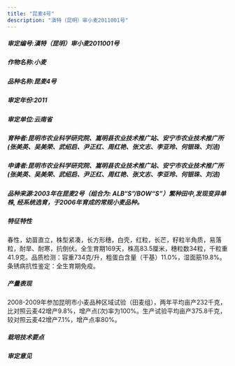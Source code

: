 ```yaml
---
title: "昆麦4号"
description: "滇特（昆明）审小麦2011001号"
---
```

##### 审定编号:滇特（昆明）审小麦2011001号

##### 作物名称:小麦

##### 品种名称:昆麦4号

##### 审定年份:2011

##### 审定单位:云南省

##### 育种者:昆明市农业科学研究院、嵩明县农业技术推广站、安宁市农业技术推广所(张美英、吴美荣、武绍启、尹正红、周红艳、张文志、李亚玲、何银珠、刘洁)

##### 申请者:昆明市农业科学研究院、嵩明县农业技术推广站、安宁市农业技术推广所(张美英、吴美荣、武绍启、尹正红、周红艳、张文志、李亚玲、何银珠、刘洁)

##### 品种来源:2003年在昆麦2号（组合为: ALB“S”/BOW“S”）繁种田中,发现变异单株, 经系统选育，于2006年育成的常规小麦品种。

##### 特征特性
春性，幼苗直立，株型紧凑，长方形穗，白壳，红粒，长芒，籽粒半角质，易落粒，耐旱、耐寒，抗倒伏。全生育期169天，株高83.5厘米，穗粒数34粒，千粒重41.9克。品质检测：容重734克/升，粗蛋白含量（干基）11.0%，湿面筋19.8%。条锈病抗性鉴定：全生育期免疫。

##### 产量表现
2008-2009年参加昆明市小麦品种区域试验（田麦组），两年平均亩产232千克，比对照云麦42增产9.8%，增产点(次)率为100%。生产试验平均亩产375.8千克，较对照云麦42增产7.1%，增产点率80%。

##### 栽培技术要点


##### 审定意见


